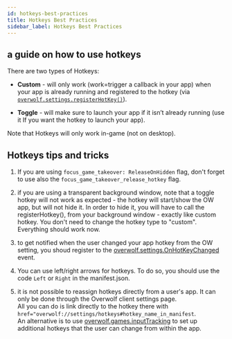 ```yaml
---
id: hotkeys-best-practices
title: Hotkeys Best Practices
sidebar_label: Hotkeys Best Practices
---
```


## a guide on how to use hotkeys

There are two types of Hotkeys:

* **Custom** - will only work (work=trigger a callback in your app) when your app is already running and registered to the hotkey (via [`overwolf.settings.registerHotKey()`](http://developers.overwolf.com/documentation/sdk/overwolf/settings/#registerhotkey)).

* **Toggle** - will make sure to launch your app if it isn’t already running (use it If you want the hotkey to launch your app).

Note that Hotkeys will only work in-game (not on desktop).

## Hotkeys tips and tricks

1. If you are using `focus_game_takeover: ReleaseOnHidden` flag, don't forget to use also the `focus_game_takeover_release_hotkey` flag.  

2. if you are using a transparent background window, note that a toggle hotkey will not work as expected - the hotkey will start/show the OW app, but will not hide it.
   In order to hide it, you will have to call the registerHotkey(), from your background window - exactly like custom hotkey. You don't need to change the hotkey type to "custom". Everything should work now.
   
3. to get notified when the user changed your app hotkey from the OW setting, you shoud register to the [overwolf.settings.OnHotKeyChanged](../api/overwolf-settings#onhotkeychanged) event.

4. You can use left/right arrows for hotkeys. To do so,  you should use the code `Left` or `Right` in the manifest.json.

5. it is not possible to reassign hotkeys directly from a user's app. It can only be done through the Overwolf client settings page.  
   All you can do is link directly to the hotkey there with `href="overwolf://settings/hotkeys#hotkey_name_in_manifest`.  
   An alternative is to use [overwolf.games.inputTracking](http://developers.overwolf.com/documentation/sdk/overwolf/games/inputtracking/) to set up additional hotkeys that the user can change from within the app.



